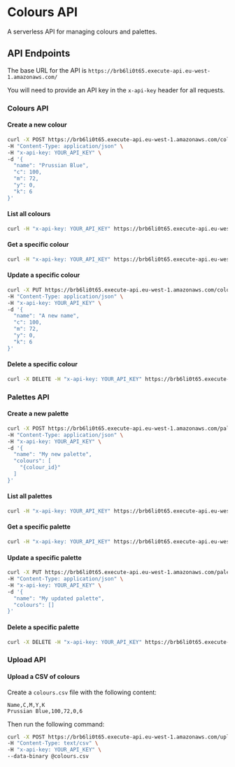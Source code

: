 # Colours API

A serverless API for managing colours and palettes.

## API Endpoints

The base URL for the API is `https://brb6li0t65.execute-api.eu-west-1.amazonaws.com/`

You will need to provide an API key in the `x-api-key` header for all requests.

### Colours API

#### Create a new colour

```bash
curl -X POST https://brb6li0t65.execute-api.eu-west-1.amazonaws.com/colours \
-H "Content-Type: application/json" \
-H "x-api-key: YOUR_API_KEY" \
-d '{
  "name": "Prussian Blue",
  "c": 100,
  "m": 72,
  "y": 0,
  "k": 6
}'
```

#### List all colours

```bash
curl -H "x-api-key: YOUR_API_KEY" https://brb6li0t65.execute-api.eu-west-1.amazonaws.com/colours
```

#### Get a specific colour

```bash
curl -H "x-api-key: YOUR_API_KEY" https://brb6li0t65.execute-api.eu-west-1.amazonaws.com/colours/{colour_id}
```

#### Update a specific colour

```bash
curl -X PUT https://brb6li0t65.execute-api.eu-west-1.amazonaws.com/colours/{colour_id} \
-H "Content-Type: application/json" \
-H "x-api-key: YOUR_API_KEY" \
-d '{
  "name": "A new name",
  "c": 100,
  "m": 72,
  "y": 0,
  "k": 6
}'
```

#### Delete a specific colour

```bash
curl -X DELETE -H "x-api-key: YOUR_API_KEY" https://brb6li0t65.execute-api.eu-west-1.amazonaws.com/colours/{colour_id}
```

### Palettes API

#### Create a new palette

```bash
curl -X POST https://brb6li0t65.execute-api.eu-west-1.amazonaws.com/palettes \
-H "Content-Type: application/json" \
-H "x-api-key: YOUR_API_KEY" \
-d '{
  "name": "My new palette",
  "colours": [
    "{colour_id}"
  ]
}'
```

#### List all palettes

```bash
curl -H "x-api-key: YOUR_API_KEY" https://brb6li0t65.execute-api.eu-west-1.amazonaws.com/palettes
```

#### Get a specific palette

```bash
curl -H "x-api-key: YOUR_API_KEY" https://brb6li0t65.execute-api.eu-west-1.amazonaws.com/palettes/{palette_id}
```

#### Update a specific palette

```bash
curl -X PUT https://brb6li0t65.execute-api.eu-west-1.amazonaws.com/palettes/{palette_id} \
-H "Content-Type: application/json" \
-H "x-api-key: YOUR_API_KEY" \
-d '{
  "name": "My updated palette",
  "colours": []
}'
```

#### Delete a specific palette

```bash
curl -X DELETE -H "x-api-key: YOUR_API_KEY" https://brb6li0t65.execute-api.eu-west-1.amazonaws.com/palettes/{palette_id}
```

### Upload API

#### Upload a CSV of colours

Create a `colours.csv` file with the following content:

```csv
Name,C,M,Y,K
Prussian Blue,100,72,0,6
```

Then run the following command:

```bash
curl -X POST https://brb6li0t65.execute-api.eu-west-1.amazonaws.com/upload \
-H "Content-Type: text/csv" \
-H "x-api-key: YOUR_API_KEY" \
--data-binary @colours.csv
```